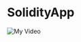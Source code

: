 # SolidityApp

![My Video](https://user-images.githubusercontent.com/84984388/223713269-111cc65b-368b-43ae-b30b-5e2df374a935.gif)
